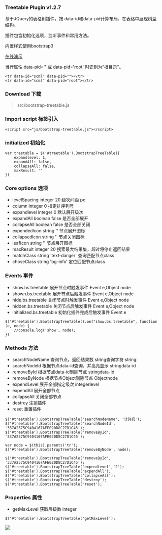 ###  **Treetable Plugin** v1.2.7
基于JQuery的表格树插件，按 data-id和data-pid计算布局，在表格中展现树型结构。

插件包含初始化选项，监听事件和常用方法。

内置样式使用bootstrap3

[在线演示](http://harris992.oschina.io/jquery-treetable-plugin)

当行属性 data-pid='' 或 data-pid='root' 时识别为“根目录”。
```
<tr data-id="scml" data-pid=""></tr>
<tr data-id="scml" data-pid="root"></tr>
```

### Download 下载
> src/bootstrap-treetable.js

### Import script 标签引入
```
<script src="js/bootstrap-treetable.js"></script>
```

### initialized 初始化
```
var treetable = $('#treetable').BootstrapTreeTable({
    expandlevel: 1,
    expandAll: false,
    collapseAll: false,
    maxResult: ''
})
```
### Core options 选项
- levelSpacing	integer	20	级次间距 px
- column	integer	0	指定排序列号
- expandlevel	integer	0	默认展开级次
- expandAll	boolean	false	是否全部展开
- collapseAll	boolean	false	是否全部关闭
- expendedIcon	string	'<span class="glyphicon glyphicon-minus"></span>'	节点展开图标
- collapsedIcon	string	'<span class="glyphicon glyphicon-plus"></span>'	节点关闭图标
- leafIcon	string	'<span class="glyphicon glyphicon-leaf"></span>'	节点展开图标
- maxResult	integer	20	搜索最大结果集，超过将停止返回结果
- matchClass	string	'text-danger'	查询匹配节点class
- choseClass	string	'bg-info'	定位匹配节点class

### Events 事件
- show.bs.treetable	        展开节点时触发事件	Event e,Object node
- shown.bs.treetable	        展开节点后触发事件	Event e,Object node
- hide.bs.treetable	        关闭节点时触发事件	Event e,Object node
- hidden.bs.treetable	        关闭节点后触发事件	Event e,Object node
- initialized.bs.treetable	初始化插件完成后触发事件	Event e

```
$('#treetable').BootstrapTreeTable().on("show.bs.treetable", function (e, node) {
    //console.log('show', node);
})
```
### Methods 方法
- searchNodeName	查询节点，返回结果数	string查询字符	string
- searchNodeId	根据节点data-id查询，并高亮显示	stringdata-id	
- removeById	根据节点data-id删除节点	stringdata-id	
- removeByNode	根据节点Object删除节点	Objectnode	
- expendLevel	展开全部指定级次	integerlevel	
- expendAll	展开全部节点		
- collapseAll	关闭全部节点		
- destroy	注销插件		
- reset	        重置插件

```
$('#treetable').BootstrapTreeTable('searchNodeName', '计算机');
$('#treetable').BootstrapTreeTable('searchNodeId', '337A2575C9404167AFE020D8C27D1C45');
$('#treetable').BootstrapTreeTable('removeById', '337A2575C9404167AFE020D8C27D1C45');

var node = $(this).parents('tr');
$('#treetable').BootstrapTreeTable('removeByNode', node);

$('#treetable').BootstrapTreeTable('removeById', '337A2575C9404167AFE020D8C27D1C45');
$('#treetable').BootstrapTreeTable('expendLevel','2');
$('#treetable').BootstrapTreeTable('expendAll');
$('#treetable').BootstrapTreeTable('collapseAll');
$('#treetable').BootstrapTreeTable('destroy');
$('#treetable').BootstrapTreeTable('reset');
```
### Properties 属性
- getMaxLevel	获取层级数	integer

```
$('#treetable').BootstrapTreeTable('getMaxLevel');
```
![](http://git.oschina.net/uploads/images/2017/0118/151621_d1ae5e05_563221.jpeg "")